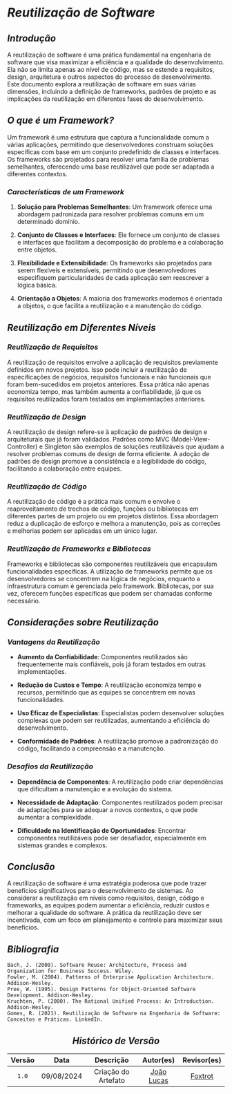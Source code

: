 # <a>*Reutilização de Software*</a>

## <a>*Introdução*</a>

A reutilização de software é uma prática fundamental na engenharia de software que visa maximizar a eficiência e a qualidade do desenvolvimento. Ela não se limita apenas ao nível de código, mas se estende a requisitos, design, arquitetura e outros aspectos do processo de desenvolvimento. Este documento explora a reutilização de software em suas várias dimensões, incluindo a definição de frameworks, padrões de projeto e as implicações da reutilização em diferentes fases do desenvolvimento.

## <a>*O que é um Framework?*</a>

Um framework é uma estrutura que captura a funcionalidade comum a várias aplicações, permitindo que desenvolvedores construam soluções específicas com base em um conjunto predefinido de classes e interfaces. Os frameworks são projetados para resolver uma família de problemas semelhantes, oferecendo uma base reutilizável que pode ser adaptada a diferentes contextos.

### <a>*Características de um Framework*</a>

1. **Solução para Problemas Semelhantes**: Um framework oferece uma abordagem padronizada para resolver problemas comuns em um determinado domínio.
  
2. **Conjunto de Classes e Interfaces**: Ele fornece um conjunto de classes e interfaces que facilitam a decomposição do problema e a colaboração entre objetos.

3. **Flexibilidade e Extensibilidade**: Os frameworks são projetados para serem flexíveis e extensíveis, permitindo que desenvolvedores especifiquem particularidades de cada aplicação sem reescrever a lógica básica.

4. **Orientação a Objetos**: A maioria dos frameworks modernos é orientada a objetos, o que facilita a reutilização e a manutenção do código.

## <a>*Reutilização em Diferentes Níveis*</a>

### <a>*Reutilização de Requisitos*</a>

A reutilização de requisitos envolve a aplicação de requisitos previamente definidos em novos projetos. Isso pode incluir a reutilização de especificações de negócios, requisitos funcionais e não funcionais que foram bem-sucedidos em projetos anteriores. Essa prática não apenas economiza tempo, mas também aumenta a confiabilidade, já que os requisitos reutilizados foram testados em implementações anteriores.

### <a>*Reutilização de Design*</a>

A reutilização de design refere-se à aplicação de padrões de design e arquiteturais que já foram validados. Padrões como MVC (Model-View-Controller) e Singleton são exemplos de soluções reutilizáveis que ajudam a resolver problemas comuns de design de forma eficiente. A adoção de padrões de design promove a consistência e a legibilidade do código, facilitando a colaboração entre equipes.

### <a>*Reutilização de Código*</a>

A reutilização de código é a prática mais comum e envolve o reaproveitamento de trechos de código, funções ou bibliotecas em diferentes partes de um projeto ou em projetos distintos. Essa abordagem reduz a duplicação de esforço e melhora a manutenção, pois as correções e melhorias podem ser aplicadas em um único lugar.

### <a>*Reutilização de Frameworks e Bibliotecas*</a>

Frameworks e bibliotecas são componentes reutilizáveis que encapsulam funcionalidades específicas. A utilização de frameworks permite que os desenvolvedores se concentrem na lógica de negócios, enquanto a infraestrutura comum é gerenciada pelo framework. Bibliotecas, por sua vez, oferecem funções específicas que podem ser chamadas conforme necessário.

## <a>*Considerações sobre Reutilização*</a>

### <a>*Vantagens da Reutilização*</a>

- **Aumento da Confiabilidade**: Componentes reutilizados são frequentemente mais confiáveis, pois já foram testados em outras implementações.
  
- **Redução de Custos e Tempo**: A reutilização economiza tempo e recursos, permitindo que as equipes se concentrem em novas funcionalidades.

- **Uso Eficaz de Especialistas**: Especialistas podem desenvolver soluções complexas que podem ser reutilizadas, aumentando a eficiência do desenvolvimento.

- **Conformidade de Padrões**: A reutilização promove a padronização do código, facilitando a compreensão e a manutenção.

### <a>*Desafios da Reutilização*</a>

- **Dependência de Componentes**: A reutilização pode criar dependências que dificultam a manutenção e a evolução do sistema.

- **Necessidade de Adaptação**: Componentes reutilizados podem precisar de adaptações para se adequar a novos contextos, o que pode aumentar a complexidade.

- **Dificuldade na Identificação de Oportunidades**: Encontrar componentes reutilizáveis pode ser desafiador, especialmente em sistemas grandes e complexos.

## <a>*Conclusão*</a>

A reutilização de software é uma estratégia poderosa que pode trazer benefícios significativos para o desenvolvimento de sistemas. Ao considerar a reutilização em níveis como requisitos, design, código e frameworks, as equipes podem aumentar a eficiência, reduzir custos e melhorar a qualidade do software. A prática da reutilização deve ser incentivada, com um foco em planejamento e controle para maximizar seus benefícios.

## <a>*Bibliografia*</a>

    Bach, J. (2000). Software Reuse: Architecture, Process and Organization for Business Success. Wiley.
    Fowler, M. (2004). Patterns of Enterprise Application Architecture. Addison-Wesley.
    Pree, W. (1995). Design Patterns for Object-Oriented Software Development. Addison-Wesley.
    Kruchten, P. (2000). The Rational Unified Process: An Introduction. Addison-Wesley.
    Gomes, R. (2021). Reutilização de Software na Engenharia de Software: Conceitos e Práticas. LinkedIn.

<Center>

## <a>*Histórico de Versão*</a>

| Versão |    Data    |      Descrição      |                    Autor(es)                     |            Revisor(es)             |
| :----: | :--------: | :-----------------: | :----------------------------------------------: | :--------------------------------: |
| `1.0`  | 09/08/2024 | Criação do Artefato | [João Lucas](https://github.com/VasconcelosJoao) | [Foxtrot](../../Subgrupos/Foxtrot.md) |

